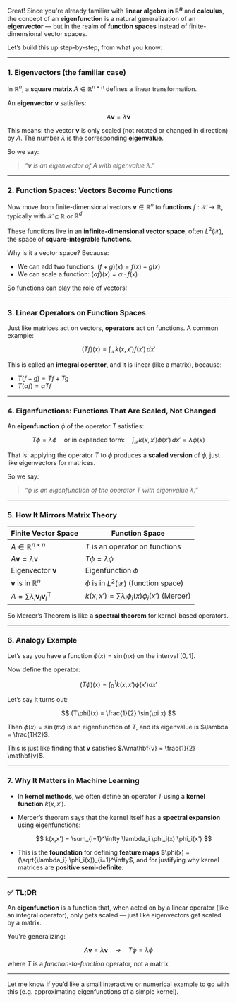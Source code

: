 Great! Since you're already familiar with **linear algebra in $\mathbb{R}^n$** and **calculus**, the concept of an **eigenfunction** is a natural generalization of an **eigenvector** — but in the realm of **function spaces** instead of finite-dimensional vector spaces.

Let’s build this up step-by-step, from what you know:

---

### 1. **Eigenvectors (the familiar case)**

In $\mathbb{R}^n$, a **square matrix** $A \in \mathbb{R}^{n \times n}$ defines a linear transformation.

An **eigenvector** $\mathbf{v}$ satisfies:

$$
A \mathbf{v} = \lambda \mathbf{v}
$$

This means: the vector $\mathbf{v}$ is only scaled (not rotated or changed in direction) by $A$. The number $\lambda$ is the corresponding **eigenvalue**.

So we say:

> *“$\mathbf{v}$ is an eigenvector of $A$ with eigenvalue $\lambda$.”*

---

### 2. **Function Spaces: Vectors Become Functions**

Now move from finite-dimensional vectors $\mathbf{v} \in \mathbb{R}^n$ to **functions** $f : \mathcal{X} \to \mathbb{R}$, typically with $\mathcal{X} \subseteq \mathbb{R}$ or $\mathbb{R}^d$.

These functions live in an **infinite-dimensional vector space**, often $L^2(\mathcal{X})$, the space of **square-integrable functions**.

Why is it a vector space? Because:

* We can add two functions: $(f+g)(x) = f(x) + g(x)$
* We can scale a function: $(\alpha f)(x) = \alpha \cdot f(x)$

So functions can play the role of vectors!

---

### 3. **Linear Operators on Function Spaces**

Just like matrices act on vectors, **operators** act on functions. A common example:

$$
(Tf)(x) = \int_{\mathcal{X}} k(x, x') f(x') \, dx'
$$

This is called an **integral operator**, and it is linear (like a matrix), because:

* $T(f + g) = Tf + Tg$
* $T(\alpha f) = \alpha T f$

---

### 4. **Eigenfunctions: Functions That Are Scaled, Not Changed**

An **eigenfunction** $\phi$ of the operator $T$ satisfies:

$$
T \phi = \lambda \phi
\quad \text{or in expanded form:} \quad
\int_{\mathcal{X}} k(x, x') \phi(x') \, dx' = \lambda \phi(x)
$$

That is: applying the operator $T$ to $\phi$ produces a **scaled version** of $\phi$, just like eigenvectors for matrices.

So we say:

> *“$\phi$ is an eigenfunction of the operator $T$ with eigenvalue $\lambda$.”*

---

### 5. **How It Mirrors Matrix Theory**

| Finite Vector Space                                 | Function Space                                           |
| --------------------------------------------------- | -------------------------------------------------------- |
| $A \in \mathbb{R}^{n \times n}$                     | $T$ is an operator on functions                          |
| $A \mathbf{v} = \lambda \mathbf{v}$                 | $T\phi = \lambda \phi$                                   |
| Eigenvector $\mathbf{v}$                            | Eigenfunction $\phi$                                     |
| $\mathbf{v}$ is in $\mathbb{R}^n$                   | $\phi$ is in $L^2(\mathcal{X})$ (function space)         |
| $A = \sum \lambda_i \mathbf{v}_i \mathbf{v}_i^\top$ | $k(x,x') = \sum \lambda_i \phi_i(x) \phi_i(x')$ (Mercer) |

So Mercer’s Theorem is like a **spectral theorem** for kernel-based operators.

---

### 6. **Analogy Example**

Let’s say you have a function $\phi(x) = \sin(\pi x)$ on the interval $[0,1]$.

Now define the operator:

$$
(T\phi)(x) = \int_0^1 k(x, x') \phi(x') dx'
$$

Let’s say it turns out:

$$
(T\phi)(x) = \frac{1}{2} \sin(\pi x)
$$

Then $\phi(x) = \sin(\pi x)$ is an eigenfunction of $T$, and its eigenvalue is $\lambda = \frac{1}{2}$.

This is just like finding that $\mathbf{v}$ satisfies $A\mathbf{v} = \frac{1}{2} \mathbf{v}$.

---

### 7. **Why It Matters in Machine Learning**

* In **kernel methods**, we often define an operator $T$ using a **kernel function** $k(x,x')$.

* Mercer’s theorem says that the kernel itself has a **spectral expansion** using eigenfunctions:

  $$
  k(x,x') = \sum_{i=1}^\infty \lambda_i \phi_i(x) \phi_i(x')
  $$

* This is the **foundation** for defining **feature maps** $\phi(x) = (\sqrt{\lambda_i} \phi_i(x))_{i=1}^\infty$, and for justifying why kernel matrices are **positive semi-definite**.

---

### ✅ TL;DR

An **eigenfunction** is a function that, when acted on by a linear operator (like an integral operator), only gets scaled — just like eigenvectors get scaled by a matrix.

You're generalizing:

$$
A \mathbf{v} = \lambda \mathbf{v}
\quad \longrightarrow \quad
T \phi = \lambda \phi
$$

where $T$ is a *function-to-function* operator, not a matrix.

---

Let me know if you’d like a small interactive or numerical example to go with this (e.g. approximating eigenfunctions of a simple kernel).

